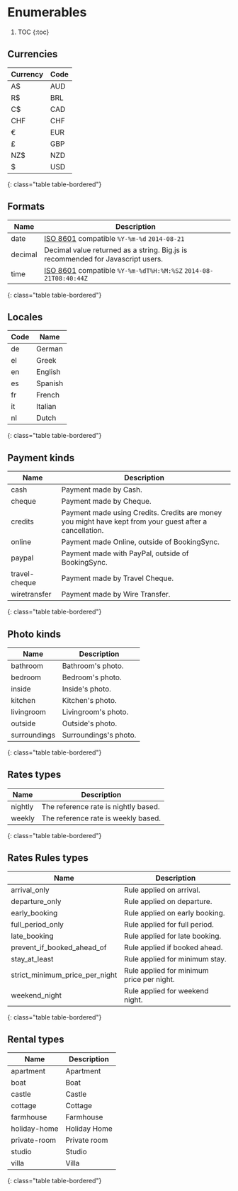 # Enumerables

1. TOC
{:toc}

## Currencies

Currency         | Code
-----------------|------------
A$               | AUD
R$               | BRL
C$               | CAD
CHF              | CHF
€                | EUR
£                | GBP
NZ$              | NZD
$                | USD
{: class="table table-bordered"}

## Formats

Name             | Description
-----------------|------------
date             | [ISO 8601](http://en.wikipedia.org/wiki/ISO_8601#Dates) compatible `%Y-%m-%d` `2014-08-21`
decimal          | Decimal value returned as a string. Big.js is recommended for Javascript users.
time             | [ISO 8601](http://en.wikipedia.org/wiki/ISO_8601#UTC) compatible `%Y-%m-%dT%H:%M:%SZ` `2014-08-21T08:40:44Z`
{: class="table table-bordered"}

## Locales

Code             | Name
-----------------|------------
de               | German
el               | Greek
en               | English
es               | Spanish
fr               | French
it               | Italian
nl               | Dutch
{: class="table table-bordered"}

## Payment kinds

Name             | Description
-----------------|------------
cash             | Payment made by Cash.
cheque           | Payment made by Cheque.
credits          | Payment made using Credits. Credits are money you might have kept from your guest after a cancellation.
online           | Payment made Online, outside of BookingSync.
paypal           | Payment made with PayPal, outside of BookingSync.
travel-cheque    | Payment made by Travel Cheque.
wiretransfer     | Payment made by Wire Transfer.
{: class="table table-bordered"}


## Photo kinds

Name             | Description
-----------------|------------
bathroom         | Bathroom's photo.
bedroom          | Bedroom's photo.
inside           | Inside's photo.
kitchen          | Kitchen's photo.
livingroom       | Livingroom's photo.
outside          | Outside's photo.
surroundings     | Surroundings's photo.
{: class="table table-bordered"}

## Rates types

Name             | Description
-----------------|------------
nightly          | The reference rate is nightly based.
weekly           | The reference rate is weekly based.
{: class="table table-bordered"}

## Rates Rules types

Name                           | Description
-------------------------------|------------
arrival_only                   | Rule applied on arrival.
departure_only                 | Rule applied on departure.
early_booking                  | Rule applied on early booking.
full_period_only               | Rule applied for full period.
late_booking                   | Rule applied for late booking.
prevent_if_booked_ahead_of     | Rule applied if booked ahead.
stay_at_least                  | Rule applied for minimum stay.
strict_minimum_price_per_night | Rule applied for minimum price per night.
weekend_night                  | Rule applied for weekend night.
{: class="table table-bordered"}

## Rental types

Name             | Description
-----------------|------------
apartment        | Apartment
boat             | Boat
castle           | Castle
cottage          | Cottage
farmhouse        | Farmhouse
holiday-home     | Holiday Home
private-room     | Private room
studio           | Studio
villa            | Villa
{: class="table table-bordered"}
